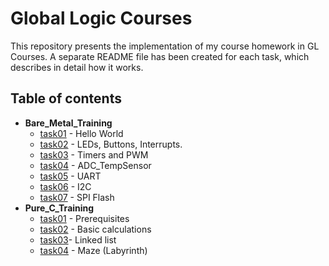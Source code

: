 # Global Logic Courses

This repository presents the implementation of my course homework in GL Courses. A separate README file has been created for each task, which describes in detail how it works.

## Table of contents

 * **Bare_Metal_Training**
   - [task01](Bare_Metal_Training\task01\README.md) - Hello World
   - [task02](Bare_Metal_Training\task02\README.md) - LEDs, Buttons, Interrupts.
   - [task03](Bare_Metal_Training\task03\README.md) - Timers and PWM
   - [task04](Bare_Metal_Training\task04\README.md) - ADC_TempSensor
   - [task05](Bare_Metal_Training\task05\README.md) - UART
   - [task06](Bare_Metal_Training\task06\README.md) - I2C
   - [task07](Bare_Metal_Training\task07\README.md) - SPI Flash
 * **Pure_C_Training**
   - [task01](Pure_C_Training/task01/README.md) - Prerequisites
   - [task02](Pure_C_Training/task02/README.md) - Basic calculations
   - [task03](Pure_C_Training/task03/README.md)- Linked list
   - [task04](Pure_C_Training/task04/README.md) - Maze (Labyrinth)

